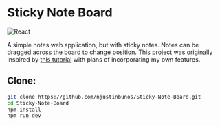 # Sticky Note Board
![React](https://img.shields.io/badge/react-%2320232a.svg?style=for-the-badge&logo=react&logoColor=%2361DAFB)

A simple notes web application, but with sticky notes. Notes can be dragged across the board to change position. This project was originally inspired by [this tutorial](https://sticky-fcc.vercel.app/) with plans of incorporating my own features.

## Clone:
```bash
git clone https://github.com/njustinbunos/Sticky-Note-Board.git
cd Sticky-Note-Board
npm install
npm run dev
```
